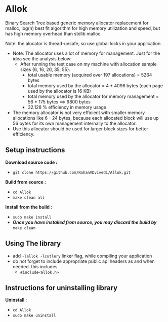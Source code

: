 # Allok
Binary Search Tree based generic memory allocator replacement for malloc, log(n) best fit algorithm for high memory utilization and speed, but has high memory overhead than stdlib malloc.

Note: the alocator is thread-unsafe, so use global locks in your application.

 * Note: The allocator uses a lot of memory for management. Just for the idea see the analysis below:
	* After running the test case on my machine with allocation sample sizes {6, 16, 20, 35, 55}.
	  * total usable memory (acquired over 197 allocations) = 5264 bytes
	  * total memory used by the allocator = 4 * 4096 bytes (each page used by the allocator is 16 KB)
	  * total memory used by the allocator for memory management = 56 * 175 bytes ==> 9800 bytes
	  * 32.128 % efficiency in memory usage
 * The memory allocator is not very efficient with smaller memory allocations like 6 - 24 bytes, because each allocated block will use up 56 bytes for its own management internally to the allocator.
 * Use this allocator should be used for larger block sizes for better efficiency.

## Setup instructions

**Download source code :**
 * `git clone https://github.com/RohanVDvivedi/Allok.git`

**Build from source :**
 * `cd Allok`
 * `make clean all`

**Install from the build :**
 * `sudo make install`
 * ***Once you have installed from source, you may discard the build by*** `make clean`

## Using The library
 * add `-lallok -lcutlery` linker flag, while compiling your application
 * do not forget to include appropriate public api headers as and when needed. this includes
   * `#include<allok.h>`

## Instructions for uninstalling library

**Uninstall :**
 * `cd Allok`
 * `sudo make uninstall`